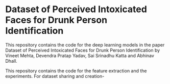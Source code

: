 # Dataset of Perceived Intoxicated Faces for Drunk Person Identification
This repository contains the code for the deep learning models in the paper Dataset of Perceived Intoxicated Faces for Drunk Person Identification by Vineet Mehta, Devendra Pratap Yadav, Sai Srinadhu Katta and Abhinav Dhall.

This repository contains the code for the feature extraction and the experiments. For dataset sharing and creation- 



